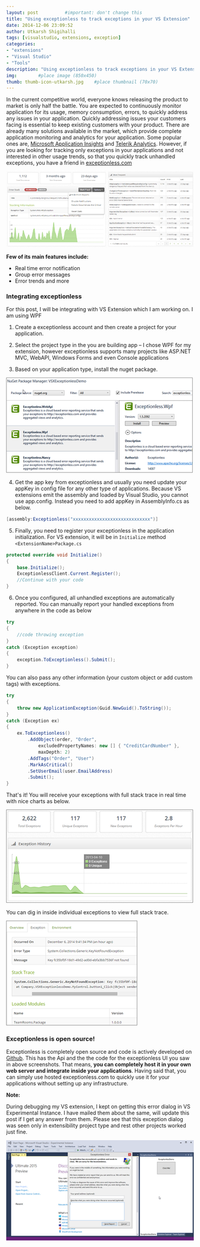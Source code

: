 ```yaml
---
layout: post          #important: don't change this
title: "Using exceptionless to track exceptions in your VS Extension"
date: 2014-12-06 23:09:52
author: Utkarsh Shigihalli
tags: [visualstudio, extensions, exception]
categories:
- "extensions"
- "Visual Studio"
- "Tools"
description: "Using exceptionless to track exceptions in your VS Extension"
img:        #place image (850x450)
thumb: thumb-icon-utkarsh.jpg    #place thumbnail (70x70)
---
```

In the current competitive world, everyone knows releasing the product to market is only half the battle. You are expected to continuously monitor application for its usage, memory consumption, errors, to quickly address any issues in your application. Quickly addressing issues your customers facing is essential to keep existing customers with your product. There are already many solutions available in the market, which provide complete application monitoring and analytics for your application. Some popular ones are, [Microsoft Application Insights](http://www.visualstudio.com/en-us/explore/application-insights-vs.aspx) and [Telerik Analytics](http://www.telerik.com/analytics). However, if you are looking for tracking only exceptions in your applications and not interested in other usage trends, so that you quickly track unhandled exceptions, you have a friend in [exceptionless.com](https://exceptionless.com/)

![image](/images/screenshots/utkarsh//2014_12_06_using_exceptionless_to_track_Image1.png "image")

**Few of its main features include:**

*   Real time error notification 
*   Group error messages 
*   Error trends and more   

### Integrating exceptionless

For this post, I will be integrating with VS Extension which I am working on. I am using WPF 

1. Create a exceptionless account and then create a project for your application.

2. Select the project type in the you are building app – I chose WPF for my extension, however exceptionless supports many projects like ASP.NET MVC, WebAPI, Windows Forms and even Console applications

3. Based on your application type, install the nuget package.

![image](/images/screenshots/utkarsh//2014_12_06_using_exceptionless_to_track_Image2.png "image")

4. Get the app key from exceptionless and usually you need update your appKey in config file for any other type of applications. Because VS extensions emit the assembly and loaded by Visual Studio, you cannot use app.config. Instead you need to add appKey in AssemblyInfo.cs as below.

```cs
[assembly:Exceptionless("xxxxxxxxxxxxxxxxxxxxxxxxxxxxx")]
```

5. Finally, you need to register your exceptionless in the application initialization. For VS extension, it will be in `Initialize` method `<ExtensionName>Package.cs`

```cs
protected override void Initialize()
{
    base.Initialize();
    ExceptionlessClient.Current.Register();
    //Continue with your code
}
```
6. Once you configured, all unhandled exceptions are automatically reported. You can manually report your handled exceptions from anywhere in the code as below

```cs
try
{
    //code throwing exception
}
catch (Exception exception)
{
    exception.ToExceptionless().Submit();
}
```

You can also pass any other information (your custom object or add custom tags) with exceptions. 

```cs
try 
{
    throw new ApplicationException(Guid.NewGuid().ToString());
} 
catch (Exception ex) 
{
    ex.ToExceptionless()
        .AddObject(order, "Order", 
			excludedPropertyNames: new [] { "CreditCardNumber" }, 
			maxDepth: 2)
        .AddTags("Order", "User")
        .MarkAsCritical()
        .SetUserEmail(user.EmailAddress)
        .Submit();
}
```

That's it! You will receive your exceptions with full stack trace in real time with nice charts as below.

![image](/images/screenshots/utkarsh//2014_12_06_using_exceptionless_to_track_Image3.png "image")

You can dig in inside individual exceptions to view full stack trace.

![image](/images/screenshots/utkarsh//2014_12_06_using_exceptionless_to_track_Image4.png "image")

### Exceptionless is open source!

Exceptionless is completely open source and code is actively developed on [Github](https://github.com/exceptionless/Exceptionless). This has the Api and the the code for the exceptionless UI you saw in above screenshots. That means, **you can completely host it in your own web server and integrate inside your applications**. Having said that, you can simply use hosted exceptionless.com to quickly use it for your applications without setting up any infrastructure.

**Note:**

During debugging my VS extension, I kept on getting this error dialog in VS Experimental Instance. I have mailed them about the same, will update this post if I get any answer from them. Please see that this exception dialog was seen only in extensibility project type and rest other projects worked just fine.

![image](/images/screenshots/utkarsh//2014_12_06_using_exceptionless_to_track_Image5.png "image")